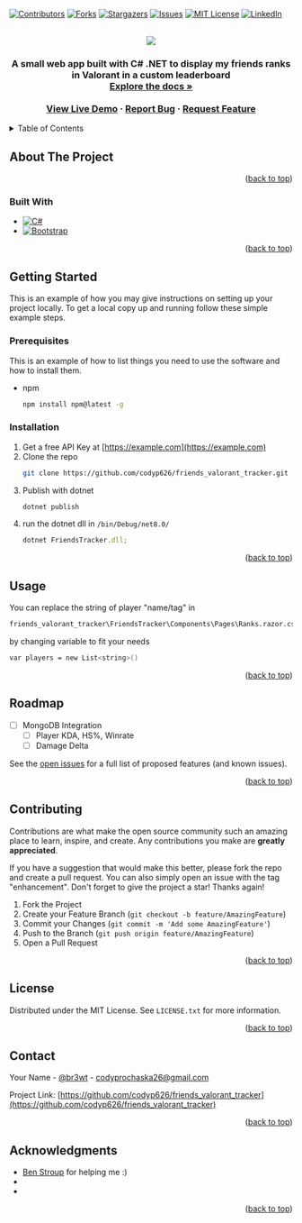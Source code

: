 <!-- Improved compatibility of back to top link: See: https://github.com/othneildrew/Best-README-Template/pull/73 -->
<a name="readme-top"></a>
<!--
*** Thanks for checking out the Best-README-Template. If you have a suggestion
*** that would make this better, please fork the repo and create a pull request
*** or simply open an issue with the tag "enhancement".
*** Don't forget to give the project a star!
*** Thanks again! Now go create something AMAZING! :D
-->



<!-- PROJECT SHIELDS -->
<!--
*** I'm using markdown "reference style" links for readability.
*** Reference links are enclosed in brackets [ ] instead of parentheses ( ).
*** See the bottom of this document for the declaration of the reference variables
*** for contributors-url, forks-url, etc. This is an optional, concise syntax you may use.
*** https://www.markdownguide.org/basic-syntax/#reference-style-links
-->
[![Contributors][contributors-shield]][contributors-url]
[![Forks][forks-shield]][forks-url]
[![Stargazers][stars-shield]][stars-url]
[![Issues][issues-shield]][issues-url]
[![MIT License][license-shield]][license-url]
[![LinkedIn][linkedin-shield]][linkedin-url]



<!-- PROJECT LOGO -->
<br />
<div align="center">
  <a href="https://github.com/codyp626/friends_valorant_tracker">
  <img src="https://static.wikia.nocookie.net/valorant/images/1/1a/Radiant_Rank.png/revision/latest/thumbnail/width/360/height/360?cb=20200623203621">
  </a>

<h3 align="center"Valorant Leaderboard</h3>

  <p align="center">
    A small web app built with C# .NET to display my friends ranks in Valorant in a custom leaderboard 
    <br />
    <a href="https://github.com/codyp626/friends_valorant_tracker"><strong>Explore the docs »</strong></a>
    <br />
    <br />
    <a href="http://brewt.net/rank">View Live Demo</a>
    ·
    <a href="https://github.com/codyp626/friends_valorant_tracker/issues/new?labels=bug&template=bug-report---.md">Report Bug</a>
    ·
    <a href="https://github.com/codyp626/friends_valorant_tracker/issues/new?labels=enhancement&template=feature-request---.md">Request Feature</a>
  </p>
</div>



<!-- TABLE OF CONTENTS -->
<details>
  <summary>Table of Contents</summary>
  <ol>
    <li>
      <a href="#about-the-project">About The Project</a>
      <ul>
        <li><a href="#built-with">Built With</a></li>
      </ul>
    </li>
    <li>
      <a href="#getting-started">Getting Started</a>
      <ul>
        <li><a href="#prerequisites">Prerequisites</a></li>
        <li><a href="#installation">Installation</a></li>
      </ul>
    </li>
    <li><a href="#usage">Usage</a></li>
    <li><a href="#roadmap">Roadmap</a></li>
    <li><a href="#contributing">Contributing</a></li>
    <li><a href="#license">License</a></li>
    <li><a href="#contact">Contact</a></li>
    <li><a href="#acknowledgments">Acknowledgments</a></li>
  </ol>
</details>



<!-- ABOUT THE PROJECT -->
## About The Project

<p align="right">(<a href="#readme-top">back to top</a>)</p>



### Built With


* [![C#][Csharp.com]][csharp-url]
* [![Bootstrap][Bootstrap.com]][Bootstrap-url]

<p align="right">(<a href="#readme-top">back to top</a>)</p>



<!-- GETTING STARTED -->
## Getting Started

This is an example of how you may give instructions on setting up your project locally.
To get a local copy up and running follow these simple example steps.

### Prerequisites

This is an example of how to list things you need to use the software and how to install them.
* npm
  ```sh
  npm install npm@latest -g
  ```

### Installation

1. Get a free API Key at [https://example.com](https://example.com)
2. Clone the repo
   ```sh
   git clone https://github.com/codyp626/friends_valorant_tracker.git
   ```
3. Publish with dotnet
   ```sh
   dotnet publish
   ```
4. run the dotnet dll in `/bin/Debug/net8.0/`
   ```js
   dotnet FriendsTracker.dll;
   ```

<p align="right">(<a href="#readme-top">back to top</a>)</p>



<!-- USAGE EXAMPLES -->
## Usage

You can replace the string of player "name/tag" in 
   ```sh
   friends_valorant_tracker\FriendsTracker\Components\Pages\Ranks.razor.cs
   ```
by changing variable to fit your needs
```sh
var players = new List<string>()
```

<p align="right">(<a href="#readme-top">back to top</a>)</p>



<!-- ROADMAP -->
## Roadmap

- [ ] MongoDB Integration
    - [ ] Player KDA, HS%, Winrate
  - [ ] Damage Delta

See the [open issues](https://github.com/codyp626/friends_valorant_tracker/issues) for a full list of proposed features (and known issues).

<p align="right">(<a href="#readme-top">back to top</a>)</p>



<!-- CONTRIBUTING -->
## Contributing

Contributions are what make the open source community such an amazing place to learn, inspire, and create. Any contributions you make are **greatly appreciated**.

If you have a suggestion that would make this better, please fork the repo and create a pull request. You can also simply open an issue with the tag "enhancement".
Don't forget to give the project a star! Thanks again!

1. Fork the Project
2. Create your Feature Branch (`git checkout -b feature/AmazingFeature`)
3. Commit your Changes (`git commit -m 'Add some AmazingFeature'`)
4. Push to the Branch (`git push origin feature/AmazingFeature`)
5. Open a Pull Request

<p align="right">(<a href="#readme-top">back to top</a>)</p>



<!-- LICENSE -->
## License

Distributed under the MIT License. See `LICENSE.txt` for more information.

<p align="right">(<a href="#readme-top">back to top</a>)</p>



<!-- CONTACT -->
## Contact

Your Name - [@br3wt](https://twitter.com/br3wt) - codyprochaska26@gmail.com

Project Link: [https://github.com/codyp626/friends_valorant_tracker](https://github.com/codyp626/friends_valorant_tracker)

<p align="right">(<a href="#readme-top">back to top</a>)</p>



<!-- ACKNOWLEDGMENTS -->
## Acknowledgments

* [Ben Stroup](https://github.com/bstroup3) for helping me :)
* []()
* []()

<p align="right">(<a href="#readme-top">back to top</a>)</p>



<!-- MARKDOWN LINKS & IMAGES -->
<!-- https://www.markdownguide.org/basic-syntax/#reference-style-links -->
[contributors-shield]: https://img.shields.io/github/contributors/codyp626/friends_valorant_tracker.svg?style=for-the-badge
[contributors-url]: https://github.com/codyp626/friends_valorant_tracker/graphs/contributors
[forks-shield]: https://img.shields.io/github/forks/codyp626/friends_valorant_tracker.svg?style=for-the-badge
[forks-url]: https://github.com/codyp626/friends_valorant_tracker/network/members
[stars-shield]: https://img.shields.io/github/stars/codyp626/friends_valorant_tracker.svg?style=for-the-badge
[stars-url]: https://github.com/codyp626/friends_valorant_tracker/stargazers
[issues-shield]: https://img.shields.io/github/issues/codyp626/friends_valorant_tracker.svg?style=for-the-badge
[issues-url]: https://github.com/codyp626/friends_valorant_tracker/issues
[license-shield]: https://img.shields.io/github/license/codyp626/friends_valorant_tracker.svg?style=for-the-badge
[license-url]: https://github.com/codyp626/friends_valorant_tracker/blob/master/LICENSE.txt
[linkedin-shield]: https://img.shields.io/badge/-LinkedIn-black.svg?style=for-the-badge&logo=linkedin&colorB=555
[linkedin-url]: https://linkedin.com/in/cody-prochaska
[product-screenshot]: images/screenshot.png
[Next.js]: https://img.shields.io/badge/next.js-000000?style=for-the-badge&logo=nextdotjs&logoColor=white
[Next-url]: https://nextjs.org/
[React.js]: https://img.shields.io/badge/React-20232A?style=for-the-badge&logo=react&logoColor=61DAFB
[React-url]: https://reactjs.org/
[Vue.js]: https://img.shields.io/badge/Vue.js-35495E?style=for-the-badge&logo=vuedotjs&logoColor=4FC08D
[Vue-url]: https://vuejs.org/
[Angular.io]: https://img.shields.io/badge/Angular-DD0031?style=for-the-badge&logo=angular&logoColor=white
[Angular-url]: https://angular.io/
[Svelte.dev]: https://img.shields.io/badge/Svelte-4A4A55?style=for-the-badge&logo=svelte&logoColor=FF3E00
[Svelte-url]: https://svelte.dev/
[Laravel.com]: https://img.shields.io/badge/Laravel-FF2D20?style=for-the-badge&logo=laravel&logoColor=white
[Laravel-url]: https://laravel.com
[Bootstrap.com]: https://img.shields.io/badge/Bootstrap-563D7C?style=for-the-badge&logo=bootstrap&logoColor=white
[Bootstrap-url]: https://getbootstrap.com
[Csharp.com]: https://img.shields.io/badge/Csharp-89CFF0?style=for-the-badge&logo=bootstrap&logoColor=black
[csharp-url]: https://dotnet.microsoft.com/en-us/languages/csharp
[JQuery.com]: https://img.shields.io/badge/jQuery-0769AD?style=for-the-badge&logo=jquery&logoColor=white
[JQuery-url]: https://jquery.com 
